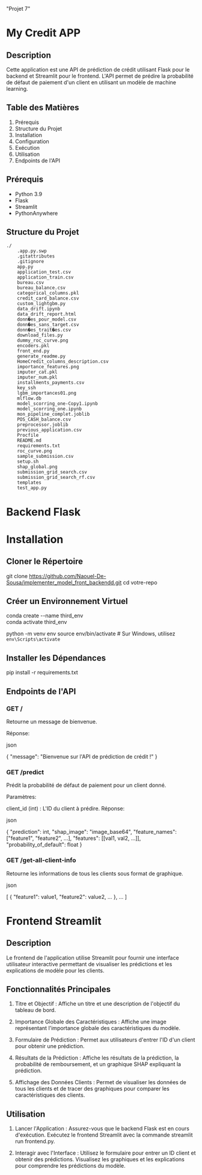 "Projet 7" 



# My Credit APP

## Description
Cette application est une API de prédiction de crédit utilisant Flask pour le backend et Streamlit pour le frontend. L'API permet de prédire la probabilité de défaut de paiement d'un client en utilisant un modèle de machine learning.

## Table des Matières
1. Prérequis
2. Structure du Projet
3. Installation
4. Configuration
5. Exécution
6. Utilisation
7. Endpoints de l'API


## Prérequis
- Python 3.9 
- Flask
- Streamlit
- PythonAnywhere

## Structure du Projet

```
./
    .app.py.swp
    .gitattributes
    .gitignore
    app.py
    application_test.csv
    application_train.csv
    bureau.csv
    bureau_balance.csv
    categorical_columns.pkl
    credit_card_balance.csv
    custom_lightgbm.py
    data_drift.ipynb
    data_drift_report.html
    donn�es_pour_model.csv
    donn�es_sans_target.csv
    donn�es_trait�es.csv
    download_files.py
    dummy_roc_curve.png
    encoders.pkl
    front_end.py
    generate_readme.py
    HomeCredit_columns_description.csv
    importance_features.png
    imputer_cat.pkl
    imputer_num.pkl
    installments_payments.csv
    key_ssh
    lgbm_importances01.png
    mlflow.db
    model_scorring_one-Copy1.ipynb
    model_scorring_one.ipynb
    mon_pipeline_complet.joblib
    POS_CASH_balance.csv
    preprocessor.joblib
    previous_application.csv
    Procfile
    README.md
    requirements.txt
    roc_curve.png
    sample_submission.csv
    setup.sh
    shap_global.png
    submission_grid_search.csv
    submission_grid_search_rf.csv
    templates
    test_app.py
```

#  Backend Flask

# Installation
## Cloner le Répertoire

git clone https://github.com/Naouel-De-Sousa/implementer_model_front_backendd.git
cd votre-repo

## Créer un Environnement Virtuel

conda create --name third_env  
conda activate third_env    

python -m venv env
source env/bin/activate  # Sur Windows, utilisez `env\Scripts\activate`

## Installer les Dépendances

pip install -r requirements.txt


## Endpoints de l'API

### GET /
Retourne un message de bienvenue.

Réponse:

json

{
    "message": "Bienvenue sur l'API de prédiction de crédit !"
}

### GET /predict
Prédit la probabilité de défaut de paiement pour un client donné.

Paramètres:

client_id (int) : L'ID du client à prédire.
Réponse:

json

{
    "prediction": int,
    "shap_image": "image_base64",
    "feature_names": ["feature1", "feature2", ...],
    "features": [[val1, val2, ...]],
    "probability_of_default": float
}


### GET /get-all-client-info
Retourne les informations de tous les clients sous format de graphique.


json

[
    {
        "feature1": value1,
        "feature2": value2,
        ...
    },
    ...
]




# Frontend Streamlit

## Description
Le frontend de l'application utilise Streamlit pour fournir une interface utilisateur interactive permettant de visualiser les prédictions et les explications de modèle pour les clients.

## Fonctionnalités Principales
1. Titre et Objectif :
Affiche un titre et une description de l'objectif du tableau de bord.

2. Importance Globale des Caractéristiques :
Affiche une image représentant l'importance globale des caractéristiques du modèle.

3. Formulaire de Prédiction :
Permet aux utilisateurs d'entrer l'ID d'un client pour obtenir une prédiction.

4. Résultats de la Prédiction :
Affiche les résultats de la prédiction, la probabilité de remboursement, et un graphique SHAP expliquant la prédiction.

5. Affichage des Données Clients :
Permet de visualiser les données de tous les clients et de tracer des graphiques pour comparer les caractéristiques des clients.

## Utilisation
1. Lancer l'Application :
Assurez-vous que le backend Flask est en cours d'exécution.
Exécutez le frontend Streamlit avec la commande streamlit run frontend.py.

2. Interagir avec l'Interface :
Utilisez le formulaire pour entrer un ID client et obtenir des prédictions.
Visualisez les graphiques et les explications pour comprendre les prédictions du modèle.